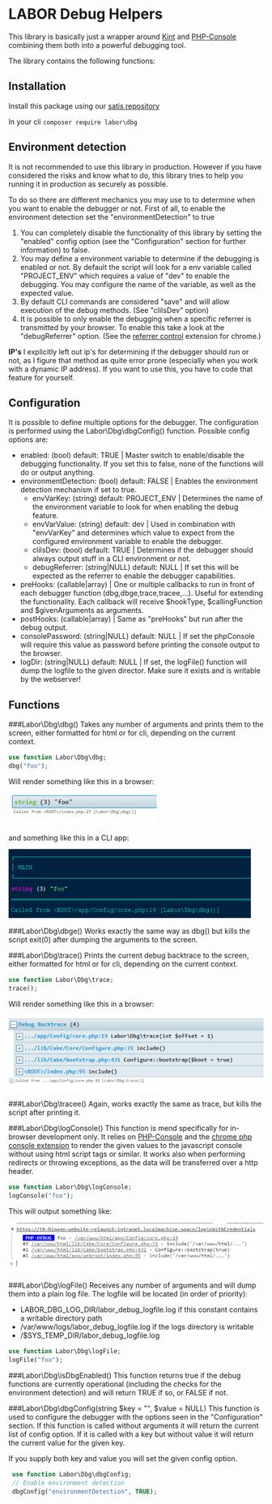 # LABOR Debug Helpers
This library is basically just a wrapper around [Kint](https://github.com/kint-php/kint) and [PHP-Console](https://github.com/barbushin/php-console) combining them both into a powerful debugging tool.

The library contains the following functions:

## Installation
Install this package using our [satis repository](https://satis.labor.tools/?#labor/dbg)

In your cli `composer require labor\dbg`

## Environment detection
It is not recommended to use this library in production. However if you have considered the risks and know what to do, this library tries to help you running it in production as securely as possible.

To do so there are different mechanics you may use to to determine when you want to enable the debugger or not.
First of all, to enable the environment detection set the "environmentDetection" to true

1. You can completely disable the functionality of this library by setting the "enabled" config option (see the "Configuration" section for further information) to false.
2. You may define a environment variable to determine if the debugging is enabled or not. By default the script will look for a env variable called "PROJECT_ENV" which requires a value of "dev" to enable the debugging. You may configure the name of the variable, as well as the expected value.
3. By default CLI commands are considered "save" and will allow execution of the debug methods. (See "cliIsDev" option)
4. It is possible to only enable the debugging when a specific referrer is transmitted by your browser. To enable this take a look at the "debugReferrer" option. (See the [referrer control](https://chrome.google.com/webstore/detail/referer-control/hnkcfpcejkafcihlgbojoidoihckciin?hl=en) extension for chrome.)

**IP's** I explicitly left out ip's for determining if the debugger should run or not, as I figure that method as quite error prone (especially when you work with a dynamic IP address). If you want to use this, you have to code that feature for yourself.

## Configuration
It is possible to define multiple options for the debugger. The configuration is performed using the Labor\Dbg\dbgConfig() function.
Possible config options are: 

- enabled: (bool) default: TRUE | Master switch to enable/disable the debugging functionality. If you set this to false, none of the functions will do or output anything.
- environmentDetection: (bool) default: FALSE | Enables the environment detection mechanism if set to true.
	- envVarKey: (string) default: PROJECT_ENV | Determines the name of the environment variable to look for when enabling the debug feature.
	- envVarValue: (string) default: dev | Used in combination with "envVarKey" and determines which value to expect from the configured environment variable to enable the debugger.
	- cliIsDev: (bool) default: TRUE | Determines if the debugger should always output stuff in a CLI environment or not.
	- debugReferrer: (string|NULL) default: NULL | If set this will be expected as the referrer to enable the debugger capabilities.
- preHooks: (callable|array) | One or multiple callbacks to run in front of each debugger function (dbg,dbge,trace,tracee,...). Useful for extending the functionality. Each callback will receive $hookType, $callingFunction and $givenArguments as arguments.
- postHooks: (callable|array) | Same as "preHooks" but run after the debug output.
- consolePassword: (string|NULL) default: NULL | If set the phpConsole will require this value as password before printing the console output to the browser.
- logDir: (string|NULL) default: NULL | If set, the logFile() function will dump the logfile to the given director. Make sure it exists and is writable by the webserver!

## Functions 
###Labor\Dbg\dbg()
Takes any number of arguments and prints them to the screen, either formatted for html or for cli, depending on the current context.

```php
use function Labor\Dbg\dbg;
dbg("foo");
```

Will render something like this in a browser:

![Preview](ReadmeImages/dbg.png)

and something like this in a CLI app:

![Preview](ReadmeImages/dbg-cli.png)


###Labor\Dbg\dbge()
Works exactly the same way as dbg() but kills the script exit(0) after dumping the arguments to the screen.


###Labor\Dbg\trace()
Prints the current debug backtrace to the screen, either formatted for html or for cli, depending on the current context.

```php
use function Labor\Dbg\trace;
trace();
```

Will render something like this in a browser:

![Preview](ReadmeImages/trace.png)


###Labor\Dbg\tracee()
Again, works exactly the same as trace, but kills the script after printing it.


###Labor\Dbg\logConsole()
This function is mend specifically for in-browser development only. It relies on [PHP-Console](https://github.com/barbushin/php-console) and the [chrome php console extension](https://chrome.google.com/webstore/detail/php-console/nfhmhhlpfleoednkpnnnkolmclajemef) to render the given values to the javascript console without using html script tags or similar.
It works also when performing redirects or throwing exceptions, as the data will be transferred over a http header.
```php
use function Labor\Dbg\logConsole;
logConsole("foo");
```

This will output something like:

![Preview](ReadmeImages/php-console.png)


###Labor\Dbg\logFile()
Receives any number of arguments and will dump them into a plain log file. 
The logfile will be located (in order of priority):

- LABOR_DBG_LOG_DIR/labor_debug_logfile.log if this constant contains a writable directory path
- /var/www/logs/labor_debug_logfile.log if the logs directory is writable
- /$SYS_TEMP_DIR/labor_debug_logfile.log

```php
use function Labor\Dbg\logFile;
logFile("foo");
```

###Labor\Dbg\isDbgEnabled()
This function returns true if the debug functions are currently operational (including the checks for the environment detection) and will return TRUE if so, or FALSE if not.

###Labor\Dbg\dbgConfig(string $key = "", $value = NULL)
This function is used to configure the debugger with the options seen in the "Configuration" section.
If this function is called without arguments it will return the current list of config option. If it is called with a key
but without value it will return the current value for the given key. 

If you supply both key and value you will set the given config option.

```php
 use function Labor\Dbg\dbgConfig;
 // Enable environment detection
 dbgConfig("environmentDetection", TRUE);
 ```